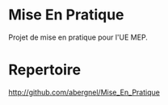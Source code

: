 # Mise En Pratique
Projet de mise en pratique pour l'UE MEP.

# Repertoire
http://github.com/abergnel/Mise_En_Pratique
